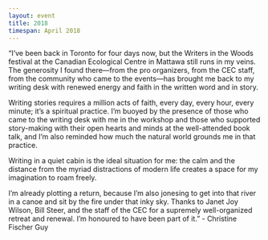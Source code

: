 ```yaml
---
layout: event
title: 2018
timespan: April 2018
---
```


“I’ve been back in Toronto for four days now, but the Writers in the Woods festival at the Canadian Ecological Centre in Mattawa still runs in my veins. The generosity I found there—from the pro organizers, from the CEC staff, from the community who came to the events—has brought me back to my writing desk with renewed energy and faith in the written word and in story. 

Writing stories requires a million acts of faith, every day, every hour, every minute; it’s a spiritual practice. I’m buoyed by the presence of those who came to the writing desk with me in the workshop and those who supported story-making with their open hearts and minds at the well-attended book talk, and I’m also reminded how much the natural world grounds me in that practice. 

Writing in a quiet cabin is the ideal situation for me: the calm and the distance from the myriad distractions of modern life creates a space for my imagination to roam freely. 

I’m already plotting a return, because I’m also jonesing to get into that river in a canoe and sit by the fire under that inky sky. Thanks to Janet Joy Wilson, Bill Steer, and the staff of the CEC for a supremely well-organized retreat and renewal. I’m honoured to have been part of it.” - Christine Fischer Guy 
